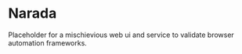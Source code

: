 # Narada
Placeholder for a mischievious web ui and service to validate browser automation frameworks.
